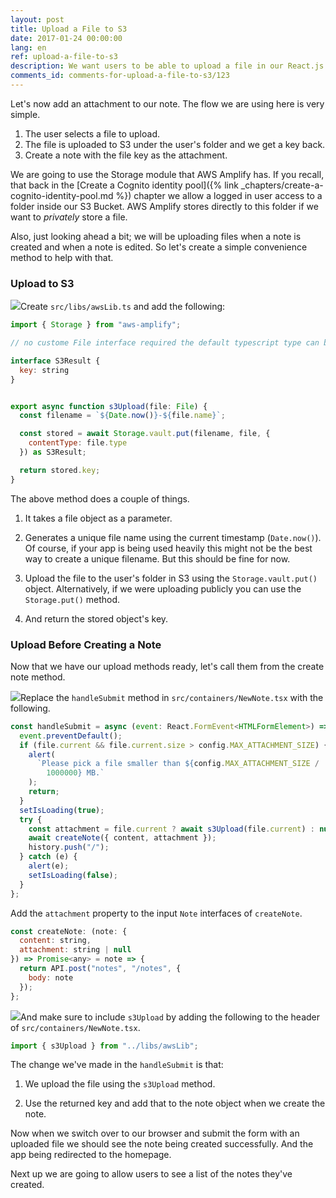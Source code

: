 ```yaml
---
layout: post
title: Upload a File to S3
date: 2017-01-24 00:00:00
lang: en
ref: upload-a-file-to-s3
description: We want users to be able to upload a file in our React.js app and add it as an attachment to their note. To upload files to S3 directly from our React.js app we are going to use AWS Amplify's Storage.put() method.
comments_id: comments-for-upload-a-file-to-s3/123
---
```


Let's now add an attachment to our note. The flow we are using here is very simple.

1. The user selects a file to upload.
2. The file is uploaded to S3 under the user's folder and we get a key back.
3. Create a note with the file key as the attachment.

We are going to use the Storage module that AWS Amplify has. If you recall, that back in the [Create a Cognito identity pool]({% link _chapters/create-a-cognito-identity-pool.md %}) chapter we allow a logged in user access to a folder inside our S3 Bucket. AWS Amplify stores directly to this folder if we want to _privately_ store a file.

Also, just looking ahead a bit; we will be uploading files when a note is created and when a note is edited. So let's create a simple convenience method to help with that.

### Upload to S3

<img class="code-marker" src="/assets/s.png" />Create `src/libs/awsLib.ts` and add the following:

```javascript
import { Storage } from "aws-amplify";

// no custome File interface required the default typescript type can be used

interface S3Result {
  key: string
}


export async function s3Upload(file: File) {
  const filename = `${Date.now()}-${file.name}`;

  const stored = await Storage.vault.put(filename, file, {
    contentType: file.type
  }) as S3Result;

  return stored.key;
}
```

The above method does a couple of things.

1. It takes a file object as a parameter.

2. Generates a unique file name using the current timestamp (`Date.now()`). Of course, if your app is being used heavily this might not be the best way to create a unique filename. But this should be fine for now.

3. Upload the file to the user's folder in S3 using the `Storage.vault.put()` object. Alternatively, if we were uploading publicly you can use the `Storage.put()` method.

4. And return the stored object's key.

### Upload Before Creating a Note

Now that we have our upload methods ready, let's call them from the create note method.

<img class="code-marker" src="/assets/s.png" />Replace the `handleSubmit` method in `src/containers/NewNote.tsx` with the following.

```javascript
const handleSubmit = async (event: React.FormEvent<HTMLFormElement>) => {
  event.preventDefault();
  if (file.current && file.current.size > config.MAX_ATTACHMENT_SIZE) {
    alert(
      `Please pick a file smaller than ${config.MAX_ATTACHMENT_SIZE /
        1000000} MB.`
    );
    return;
  }
  setIsLoading(true);
  try {
    const attachment = file.current ? await s3Upload(file.current) : null;
    await createNote({ content, attachment });
    history.push("/");
  } catch (e) {
    alert(e);
    setIsLoading(false);
  }
};
```

Add the `attachment` property to the input `Note` interfaces of `createNote`.

```javascript
const createNote: (note: {
  content: string,
  attachment: string | null
}) => Promise<any> = note => {
  return API.post("notes", "/notes", {
    body: note
  });
};
```

<img class="code-marker" src="/assets/s.png" />And make sure to include `s3Upload` by adding the following to the header of `src/containers/NewNote.tsx`.

```javascript
import { s3Upload } from "../libs/awsLib";
```

The change we've made in the `handleSubmit` is that:

1. We upload the file using the `s3Upload` method.

2. Use the returned key and add that to the note object when we create the note.

Now when we switch over to our browser and submit the form with an uploaded file we should see the note being created successfully. And the app being redirected to the homepage.

Next up we are going to allow users to see a list of the notes they've created.
